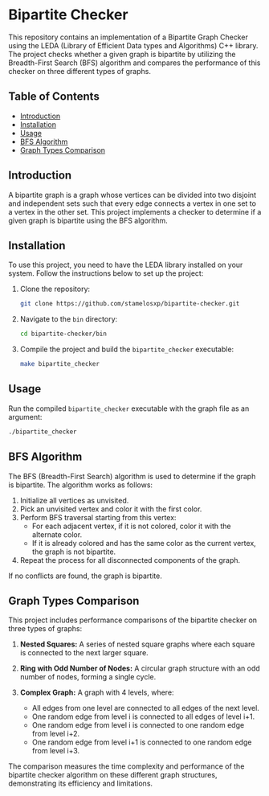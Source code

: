 # Bipartite Checker

This repository contains an implementation of a Bipartite Graph Checker using the LEDA (Library of Efficient Data types and Algorithms) C++ library. The project checks whether a given graph is bipartite by utilizing the Breadth-First Search (BFS) algorithm and compares the performance of this checker on three different types of graphs.

## Table of Contents

- [Introduction](#introduction)
- [Installation](#installation)
- [Usage](#usage)
- [BFS Algorithm](#bfs-algorithm)
- [Graph Types Comparison](#graph-types-comparison)

## Introduction

A bipartite graph is a graph whose vertices can be divided into two disjoint and independent sets such that every edge connects a vertex in one set to a vertex in the other set. This project implements a checker to determine if a given graph is bipartite using the BFS algorithm.

## Installation

To use this project, you need to have the LEDA library installed on your system. Follow the instructions below to set up the project:

1. Clone the repository:
    ```sh
    git clone https://github.com/stamelosxp/bipartite-checker.git
    ```

2. Navigate to the `bin` directory:
    ```sh
    cd bipartite-checker/bin
    ```

3. Compile the project and build the `bipartite_checker` executable:
    ```sh
    make bipartite_checker

    ```

## Usage

Run the compiled `bipartite_checker` executable with the graph file as an argument:
```sh
./bipartite_checker 
```

## BFS Algorithm

The BFS (Breadth-First Search) algorithm is used to determine if the graph is bipartite. The algorithm works as follows:

1. Initialize all vertices as unvisited.
2. Pick an unvisited vertex and color it with the first color.
3. Perform BFS traversal starting from this vertex:
    - For each adjacent vertex, if it is not colored, color it with the alternate color.
    - If it is already colored and has the same color as the current vertex, the graph is not bipartite.
4. Repeat the process for all disconnected components of the graph.

If no conflicts are found, the graph is bipartite.

## Graph Types Comparison

This project includes performance comparisons of the bipartite checker on three types of graphs:

1. **Nested Squares:** A series of nested square graphs where each square is connected to the next larger square.
    
2. **Ring with Odd Number of Nodes:** A circular graph structure with an odd number of nodes, forming a single cycle.
    
3. **Complex Graph:** A graph with 4 levels, where:
    
    - All edges from one level are connected to all edges of the next level.
    - One random edge from level i is connected to all edges of level i+1.
    - One random edge from level i is connected to one random edge from level i+2.
    - One random edge from level i+1 is connected to one random edge from level i+3.

The comparison measures the time complexity and performance of the bipartite checker algorithm on these different graph structures, demonstrating its efficiency and limitations.
